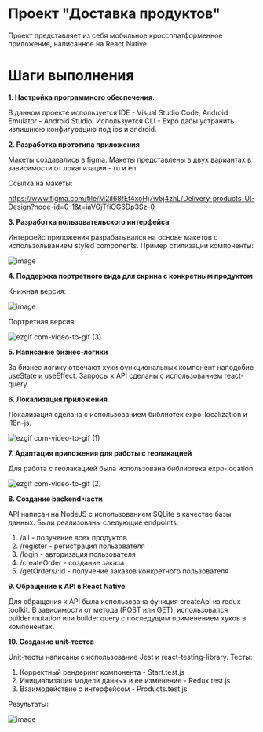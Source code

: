 # Проект "Доставка продуктов"
Проект представляет из себя мобильное кроссплатформенное приложение, написанное на React Native.
# Шаги выполнения
**1. Настройка программного обеспечения.**

В данном проекте используется IDE - Visual Studio Code, Android Emulator - Android Studio. 
Используется CLI - Expo дабы устранить излишнюю конфигурацию под ios и android.

**2. Разработка прототипа приложения**

Макеты создавались в figma. Макеты представлены в двух вариантах в зависимости от локализации - ru и en. 

Ссылка на макеты: 

https://www.figma.com/file/M2iI68fEt4xoHj7w5j4zhL/Delivery-products-UI-Design?node-id=0-1&t=iaVGjTfiOG6Dp3Sz-0 

**3. Разработка пользовательского интерфейса**

Интерфейс приложения разрабатывался на основе макетов с использольванием styled components. 
Пример стилизации компоненты:

![image](https://user-images.githubusercontent.com/44906806/235351965-a777b14e-402a-4822-ae57-33dd0269e688.png)

**4. Поддержка портретного вида для скрина с конкретным продуктом**

Книжная версия:

![image](https://user-images.githubusercontent.com/44906806/235352693-7cfb6502-f328-439b-b4f3-ba45d5545267.png)

Портретная версия:

![ezgif com-video-to-gif (3)](https://user-images.githubusercontent.com/44906806/235352755-77867e1f-ecca-4e02-9e61-6c52c27ea8ca.gif)

**5. Написание бизнес-логики** 

За бизнес логику отвечают хуки функциональных компонент наподобие useState и useEffect.
Запросы к API сделаны с использованием react-query.

**6. Локализация приложения**

Локализация сделана с использованием библиотек expo-localization и i18n-js. 

![ezgif com-video-to-gif (1)](https://user-images.githubusercontent.com/44906806/235351818-3958ce2f-e36a-4e9c-b3fa-634d66ac5f70.gif)

**7. Адаптация приложения для работы с геолакацией**

Для работа с геолакацией была использована библиотека expo-location.

![ezgif com-video-to-gif (2)](https://user-images.githubusercontent.com/44906806/235352237-0fef582a-6514-4d9b-b345-e3e735802027.gif)

**8. Создание backend части**

API написан на NodeJS с использованием SQLite в качестве базы данных.
Были реализованы следующие endpoints:
1) /all - получение всех продуктов
2) /register - регистрация пользователя 
3) /login - авторизация пользователя 
4) /createOrder - создание заказа 
5) /getOrders/:id - получение заказов конкретного пользователя

**9. Обращение к API в React Native**

Для обращения к API была использована функция createApi из redux toolkit. В зависимости от метода (POST или GET), использовался builder.mutation или builder.query с последущим применением хуков в компонентах.

**10. Создание unit-тестов**

Unit-тесты написаны с использование Jest и react-testing-library. 
Тесты:
1) Корректный рендеринг компонента - Start.test.js
2) Инициализация модели данных и ее изменение - Redux.test.js
3) Взаимодействие с интерфейсом - Products.test.js

Результаты: 

![image](https://user-images.githubusercontent.com/44906806/236419630-ac6774a5-e9e4-4023-8c1f-b28c4b0ca278.png)
